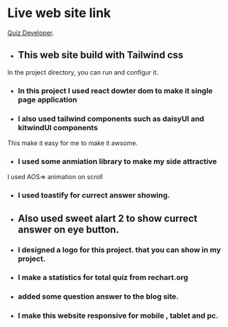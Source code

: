 # Live web site link

[Quiz Developer](https://quiz-developer-assignment-nine.netlify.app/).

- ## This web site build with Tailwind css

In the project directory, you can run and configur it.

- ### In this project I used react dowter dom to make it single page application

* ### I also used tailwind components such as daisyUI and kitwindUI components

This make it easy for me to make it awsome.

- ### I used some anmiation library to make my side attractive

I used AOS=> animation on scroll

- ### I used toastify for currect answer showing.

- ## Also used sweet alart 2 to show currect answer on eye button.

- ### I designed a logo for this project. that you can show in my project.

- ### I make a statistics for total quiz from rechart.org

- ### added some question answer to the blog site.

- ### I make this website responsive for mobile , tablet and pc.
